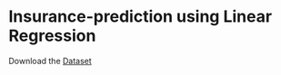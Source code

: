 # Insurance-prediction using Linear Regression
Download the [Dataset](https://hub.jovian.ml/wp-content/uploads/2020/05/insurance.csv) 

